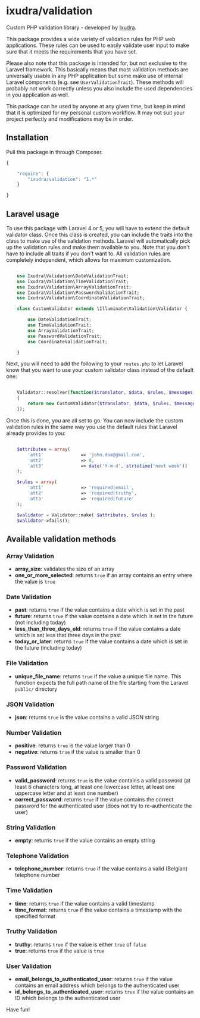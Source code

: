 ixudra/validation
======================

Custom PHP validation library - developed by [Ixudra](http://ixudra.be).

This package provides a wide variety of validation rules for PHP web applications. These rules can be used to easily validate
user input to make sure that it meets the requirements that you have set.

Please also note that this package is intended for, but not exclusive to the Laravel framework. This basically means that
most validation methods are universally usable in any PHP application but some make use of internal Laravel components
(e.g. see `UserValidationTrait`). These methods will probably not work correctly unless you also include the used dependencies
in you application as well.

This package can be used by anyone at any given time, but keep in mind that it is optimized for my personal custom
workflow. It may not suit your project perfectly and modifications may be in order.



## Installation

Pull this package in through Composer.

```js
{

    "require": {
        "ixudra/validation": "1.*"
    }

}
```



## Laravel usage

To use this package with Laravel 4 or 5, you will have to extend the default validator class. Once this class is created, you can
include the traits into the class to make use of the validation methods. Laravel will automatically pick up the validation
rules and make them available to you. Note that you don't have to include all traits if you don't want to. All validation
rules are completely independent, which allows for maximum customization.

```php

    use Ixudra\Validation\DateValidationTrait;
    use Ixudra\Validation\TimeValidationTrait;
    use Ixudra\Validation\ArrayValidationTrait;
    use Ixudra\Validation\PasswordValidationTrait;
    use Ixudra\Validation\CoordinateValidationTrait;

    class CustomValidator extends \Illuminate\Validation\Validator {

        use DateValidationTrait;
        use TimeValidationTrait;
        use ArrayValidationTrait;
        use PasswordValidationTrait;
        use CoordinateValidationTrait;

    }

```

Next, you will need to add the following to your `routes.php` to let Laravel know that you want to use your custom validator
class instead of the default one:

```php

    Validator::resolver(function($translator, $data, $rules, $messages)
    {
        return new CustomValidator($translator, $data, $rules, $messages);
    });

```

Once this is done, you are all set to go. You can now include the custom validation rules in the same way you use the default
rules that Laravel already provides to you:

```php

    $attributes = array(
        'att1'              => 'john.doe@gmail.com',
        'att2'              => 0,
        'att3'              => date('Y-m-d', strtotime('next week'))
    );

    $rules = array(
        'att1'              => 'required|email',
        'att2'              => 'required|truthy',
        'att3'              => 'required|future'
    );

    $validator = Validator::make( $attributes, $rules );
    $validator->fails();

```



## Available validation methods

### Array Validation

- **array_size**: validates the size of an array
- **one_or_more_selected**: returns `true` if an array contains an entry where the value is `true`


### Date Validation

- **past**: returns `true` if the value contains a date which is set in the past
- **future**: returns `true` if the value contains a date which is set in the future (not including today)
- **less_than_three_days_old**: returns `true` if the value contains a date which is set less that three days in the past
- **today_or_later**: returns `true` if the value contains a date which is set in the future (including today)


### File Validation

- **unique_file_name**: returns `true` if the value a unique file name. This function expects the full path name of the file starting from the Laravel `public/` directory


### JSON Validation

- **json**: returns `true` is the value contains a valid JSON string


### Number Validation

- **positive**: returns `true` is the value larger than 0
- **negative**: returns `true` if the value is smaller than 0


### Password Validation

- **valid_password**: returns `true` is the value contains a valid password (at least 6 characters long, at least one lowercase letter, at least one uppercase letter and at least one number) 
- **correct_password**: returns `true` if the value contains the correct password for the authenticated user (does not try to re-authenticate the user)


### String Validation

- **empty**: returns `true` if the value contains an empty string


### Telephone Validation

- **telephone_number**: returns `true` if the value contains a valid (Belgian) telephone number


### Time Validation

- **time**: returns `true` if the value contains a valid timestamp
- **time_format**: returns `true` if the value contains a timestamp with the specified format


### Truthy Validation

- **truthy**: returns `true` if the value is either `true` of `false`
- **true**: returns `true` if the value is `true`


### User Validation

- **email_belongs_to_authenticated_user**: returns `true` if the value contains an email address which belongs to the authenticated user
- **id_belongs_to_authenticated_user**: returns `true` if the value contains an ID which belongs to the authenticated user 


Have fun!